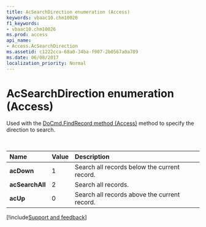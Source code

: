 ```yaml
---
title: AcSearchDirection enumeration (Access)
keywords: vbaac10.chm10026
f1_keywords:
- vbaac10.chm10026
ms.prod: access
api_name:
- Access.AcSearchDirection
ms.assetid: c1222cca-68a0-34ba-f907-2b0567a0a789
ms.date: 06/08/2017
localization_priority: Normal
---
```



# AcSearchDirection enumeration (Access)

Used with the [DoCmd.FindRecord method (Access)](Access.DoCmd.FindRecord.md) method to specify the direction to search.

<br/>

|Name|Value|Description|
|:-----|:-----|:-----|
|**acDown**|1|Search all records below the current record.|
|**acSearchAll**|2|Search all records.|
|**acUp**|0|Search all records above the current record.|

[!include[Support and feedback](~/includes/feedback-boilerplate.md)]